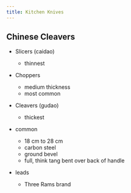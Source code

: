 ```yaml
---
title: Kitchen Knives
---
```


## Chinese Cleavers

- Slicers (caidao)
  - thinnest
- Choppers
  - medium thickness
  - most common
- Cleavers (gudao)
  - thickest

- common
  - 18 cm to 28 cm
  - carbon steel
  - ground bevel
  - full, think tang bent over back of handle

- leads
  - Three Rams brand
